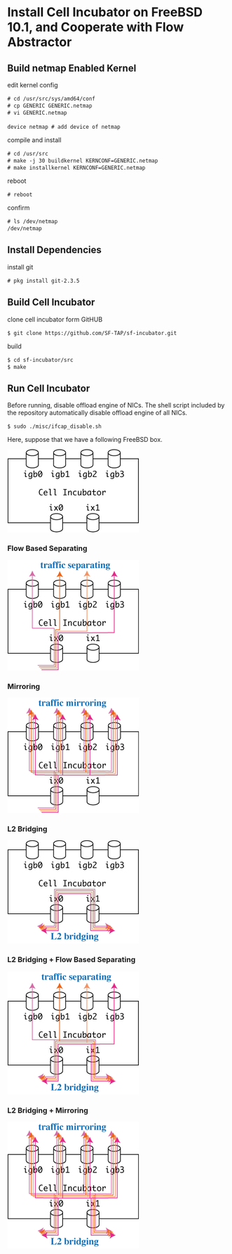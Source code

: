 # Install Cell Incubator on FreeBSD 10.1, and Cooperate with Flow Abstractor

## Build netmap Enabled Kernel

edit kernel config

    # cd /usr/src/sys/amd64/conf
    # cp GENERIC GENERIC.netmap
    # vi GENERIC.netmap
    
    device netmap # add device of netmap

compile and install

    # cd /usr/src
    # make -j 30 buildkernel KERNCONF=GENERIC.netmap
    # make installkernel KERNCONF=GENERIC.netmap

reboot

    # reboot

confirm

    # ls /dev/netmap
    /dev/netmap

## Install Dependencies

install git

    # pkg install git-2.3.5

## Build Cell Incubator

clone cell incubator form GitHUB

    $ git clone https://github.com/SF-TAP/sf-incubator.git

build

    $ cd sf-incubator/src
    $ make

## Run Cell Incubator

Before running, disable offload engine of NICs. The shell script included by the repository automatically disable offload engine of all NICs.

    $ sudo ./misc/ifcap_disable.sh

Here, suppose that we have a following FreeBSD box.

![qb01 qb01](https://raw.githubusercontent.com/SF-TAP/documents/master/pict/qb01.png)

### Flow Based Separating

![qb02 qb02](https://raw.githubusercontent.com/SF-TAP/documents/master/pict/qb02.png)

### Mirroring

![qb03 qb03](https://raw.githubusercontent.com/SF-TAP/documents/master/pict/qb03.png)

### L2 Bridging

![qb04 qb04](https://raw.githubusercontent.com/SF-TAP/documents/master/pict/qb04.png)

### L2 Bridging + Flow Based Separating

![qb05 qb05](https://raw.githubusercontent.com/SF-TAP/documents/master/pict/qb05.png)

### L2 Bridging + Mirroring

![qb06 qb06](https://raw.githubusercontent.com/SF-TAP/documents/master/pict/qb06.png)

